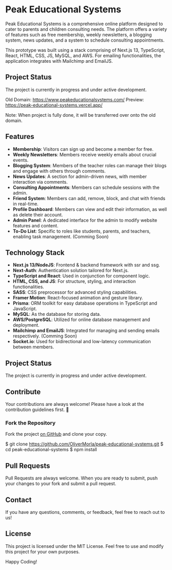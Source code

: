 # Peak Educational Systems

Peak Educational Systems is a comprehensive online platform designed to cater to parents and children consulting needs. The platform offers a variety of features such as free membership, weekly newsletters, a blogging system, news updates, and a system to schedule consulting appointments.

This prototype was built using a stack comprising of Next.js 13, TypeScript, React, HTML, CSS, JS, MySQL, and AWS. For emailing functionalities, the application integrates with Mailchimp and EmailJS.

## Project Status

The project is currently in progress and under active development.

Old Domain: https://www.peakeducationalsystems.com/ 
Preview: https://peak-educational-systems.vercel.app/

Note: When project is fully done, it will be transferred over onto the old domain.

## Features

- **Membership**: Visitors can sign up and become a member for free.
- **Weekly Newsletters**: Members receive weekly emails about crucial events.
- **Blogging System**: Members of the teacher roles can manage their blogs and engage with others through comments.
- **News Updates**: A section for admin-driven news, with member interaction via comments.
- **Consulting Appointments**: Members can schedule sessions with the admin.
- **Friend System**: Members can add, remove, block, and chat with friends in real-time.
- **Profile Dashboard**: Members can view and edit their information, as well as delete their account.
- **Admin Panel**: A dedicated interface for the admin to modify website features and content. 
- **To-Do List**: Specific to roles like students, parents, and teachers, enabling task management. (Comming Soon)

## Technology Stack

- **Next.js 13/NodeJS**: Frontend & backend framework with ssr and ssg.
- **Next-Auth**: Authentication solution tailored for Next.js.
- **TypeScript and React**: Used in conjunction for component logic.
- **HTML, CSS, and JS**: For structure, styling, and interaction functionalities.
- **SASS**: CSS preprocessor for advanced styling capabilities.
- **Framer Motion**: React-focused animation and gesture library.
- **Prisma**: ORM toolkit for easy database operations in TypeScript and JavaScript.
- **MySQL**: As the database for storing data.
- **AWS/PostgreSQL**: Utilized for online database management and deployment.
- **Mailchimp and EmailJS**: Integrated for managing and sending emails respectively. (Comming Soon)
- **Socket.io**: Used for bidirectional and low-latency communication between members.

## Project Status

The project is currently in progress and under active development.

## Contribute

Your contributions are always welcome! Please have a look at the contribution guidelines first. 🎉

### Fork the Repository

Fork the project [on GitHub](https://github.com/OliverMorla/peak-educational-systems) and clone your copy.

$ git clone https://github.com/OliverMorla/peak-educational-systems.git
$ cd peak-educational-systems
$ npm install

## Pull Requests
Pull Requests are always welcome. When you are ready to submit, push your changes to your fork and submit a pull request.

## Contact
If you have any questions, comments, or feedback, feel free to reach out to us!

## License
This project is licensed under the MIT License. Feel free to use and modify this project for your own purposes.

Happy Coding!
